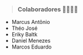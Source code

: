 > ### Colaboradores 👨‍👨‍👦‍👦
<ul>
  
<li>Marcus Antônio</li>
<li>Théo José</li>
<li>Eriky Baltk</li>
<li>Daniel Menezes</li>
<li>Marcos Eduardo </li>
  
</ul>
